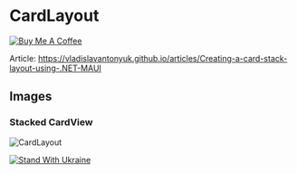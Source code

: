 # CardLayout

[![Buy Me A Coffee](https://ik.imagekit.io/VladislavAntonyuk/vladislavantonyuk/misc/bmc-button.png)](https://www.buymeacoffee.com/vlad.antonyuk)

Article: https://vladislavantonyuk.github.io/articles/Creating-a-card-stack-layout-using-.NET-MAUI

## Images

### Stacked CardView

![CardLayout](https://ik.imagekit.io/VladislavAntonyuk/vladislavantonyuk/articles/21/card-layout.gif)

[![Stand With Ukraine](https://img.shields.io/badge/made_in-ukraine-ffd700.svg?labelColor=0057b7)](https://stand-with-ukraine.pp.ua)